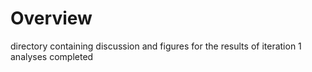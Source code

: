 # Overview
directory containing discussion and figures for the results of iteration 1 analyses completed
